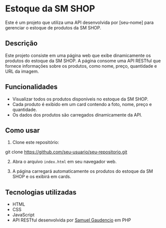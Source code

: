 # Estoque da SM SHOP

Este é um projeto que utiliza uma API desenvolvida por [seu-nome] para gerenciar o estoque de produtos da SM SHOP.

## Descrição

Este projeto consiste em uma página web que exibe dinamicamente os produtos do estoque da SM SHOP. A página consome uma API RESTful que fornece informações sobre os produtos, como nome, preço, quantidade e URL da imagem.

## Funcionalidades

- Visualizar todos os produtos disponíveis no estoque da SM SHOP.
- Cada produto é exibido em um card contendo a foto, nome, preço e quantidade.
- Os dados dos produtos são carregados dinamicamente da API.

## Como usar

1. Clone este repositório:

git clone https://github.com/seu-usuario/seu-repositorio.git

2. Abra o arquivo `index.html` em seu navegador web.

3. A página carregará automaticamente os produtos do estoque da SM SHOP e os exibirá em cards.

## Tecnologias utilizadas

- HTML
- CSS
- JavaScript
- API RESTful desenvolvida por [Samuel Gaudencio](https://github.com/Samuel-Gaudencio) em PHP



